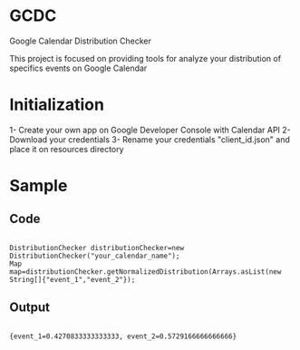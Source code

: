 # GCDC
Google Calendar Distribution Checker

This project is focused on providing tools for analyze your distribution of specifics events on Google Calendar

# Initialization

1- Create your own app on Google Developer Console with Calendar API
2- Download your credentials
3- Rename your credentials "client_id.json" and place it on resources directory

# Sample

## Code 
<code>
DistributionChecker distributionChecker=new DistributionChecker("your_calendar_name");
Map<String,Number> map=distributionChecker.getNormalizedDistribution(Arrays.asList(new String[]{"event_1","event_2"});
</code>

## Output 

<code>
{event_1=0.4270833333333333, event_2=0.5729166666666666}
</code>